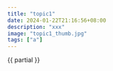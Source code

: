 ```yaml
---
title: "topic1"
date: 2024-01-22T21:16:56+08:00
description: "xxx"
image: "topic1_thumb.jpg"
tags: ["a"]
---
```


{{ partial }}